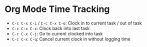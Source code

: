 # Org Mode Time Tracking

- `C-c C-x C-i` / `C-c C-x C-o`: Clock in to current task / out of task
- `C-c C-x C-x`: Clock back into last task
- `C-c C-x C-j`: Go to current clocked into task
- `C-c C-x C-q`: Cancel current clock in without logging time
